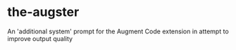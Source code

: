 # the-augster

An 'additional system' prompt for the Augment Code extension in attempt to improve output quality
